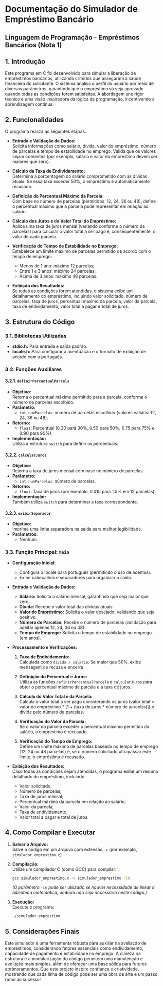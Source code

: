 # Documentação do Simulador de Empréstimo Bancário
## Linguagem de Programação - Empréstimos Bancários (Nota 1)

## 1. Introdução

Este programa em C foi desenvolvido para simular a liberação de empréstimos bancários, utilizando critérios que asseguram a saúde financeira do solicitante. O sistema analisa o perfil do usuário por meio de diversos parâmetros, garantindo que o empréstimo só seja aprovado quando todas as condições forem satisfeitas. A abordagem une rigor técnico e uma visão inspiradora da lógica da programação, incentivando a aprendizagem contínua.

## 2. Funcionalidades

O programa realiza as seguintes etapas:

- **Entrada e Validação de Dados:**  
  Solicita informações como salário, dívida, valor do empréstimo, número de parcelas e tempo de estabilidade no emprego. Valida que os valores sejam coerentes (por exemplo, salário e valor do empréstimo devem ser maiores que zero).

- **Cálculo da Taxa de Endividamento:**  
  Determina a porcentagem do salário comprometido com as dívidas atuais. Se essa taxa exceder 50%, o empréstimo é automaticamente recusado.

- **Definição do Percentual Máximo da Parcela:**  
  Com base no número de parcelas (permitidos: 12, 24, 36 ou 48), define o percentual máximo que a parcela pode representar em relação ao salário.

- **Cálculo dos Juros e do Valor Total do Empréstimo:**  
  Aplica uma taxa de juros mensal (variando conforme o número de parcelas) para calcular o valor total a ser pago e, consequentemente, o valor de cada parcela.

- **Verificação do Tempo de Estabilidade no Emprego:**  
  Estabelece um limite máximo de parcelas permitido de acordo com o tempo de emprego:
  - Menos de 1 ano: máximo 12 parcelas;
  - Entre 1 e 3 anos: máximo 24 parcelas;
  - Acima de 3 anos: máximo 48 parcelas.

- **Exibição dos Resultados:**  
  Se todas as condições forem atendidas, o sistema exibe um detalhamento do empréstimo, incluindo valor solicitado, número de parcelas, taxa de juros, percentual máximo da parcela, valor da parcela, taxa de endividamento, valor total a pagar e total de juros.

## 3. Estrutura do Código

### 3.1. Bibliotecas Utilizadas
- **stdio.h:** Para entrada e saída padrão.
- **locale.h:** Para configurar a acentuação e o formato de exibição de acordo com o português.

### 3.2. Funções Auxiliares

#### 3.2.1. `definirPercentualParcela`
- **Objetivo:**  
  Retorna o percentual máximo permitido para a parcela, conforme o número de parcelas escolhido.
- **Parâmetro:**  
  - `int numParcelas`: número de parcelas escolhido (valores válidos: 12, 24, 36 ou 48).
- **Retorno:**  
  - `float`: Percentual (0.30 para 30%, 0.50 para 50%, 0.75 para 75% e 0.90 para 90%).
- **Implementação:**  
  Utiliza a estrutura `switch` para definir os percentuais.

#### 3.2.2. `calcularJuros`
- **Objetivo:**  
  Retorna a taxa de juros mensal com base no número de parcelas.
- **Parâmetro:**  
  - `int numParcelas`: número de parcelas.
- **Retorno:**  
  - `float`: Taxa de juros (por exemplo, 0.015 para 1.5% em 12 parcelas).
- **Implementação:**  
  Também utiliza `switch` para determinar a taxa correspondente.

#### 3.2.3. `exibirSeparador`
- **Objetivo:**  
  Imprime uma linha separadora na saída para melhor legibilidade.
- **Parâmetros:**  
  - Nenhum.

### 3.3. Função Principal: `main`

- **Configuração Inicial:**  
  - Configura o locale para português (permitindo o uso de acentos).
  - Exibe cabeçalhos e separadores para organizar a saída.

- **Entrada e Validação de Dados:**  
  - **Salário:** Solicita o salário mensal, garantindo que seja maior que zero.
  - **Dívida:** Recebe o valor total das dívidas atuais.
  - **Valor do Empréstimo:** Solicita o valor desejado, validando que seja positivo.
  - **Número de Parcelas:** Recebe o número de parcelas (validação para aceitar apenas 12, 24, 36 ou 48).
  - **Tempo de Emprego:** Solicita o tempo de estabilidade no emprego (em anos).

- **Processamento e Verificações:**
  1. **Taxa de Endividamento:**  
     Calculada como `divida / salario`. Se maior que 50%, exibe mensagem de recusa e encerra.
     
  2. **Definição do Percentual e Juros:**  
     Utiliza as funções `definirPercentualParcela` e `calcularJuros` para obter o percentual máximo da parcela e a taxa de juros.
     
  3. **Cálculo do Valor Total e da Parcela:**  
     Calcula o valor total a ser pago considerando os juros (valor total = valor do empréstimo * [1 + (taxa de juros * número de parcelas)]) e divide pelo número de parcelas.
     
  4. **Verificação do Valor da Parcela:**  
     Se o valor da parcela exceder o percentual máximo permitido do salário, o empréstimo é recusado.
     
  5. **Verificação do Tempo de Emprego:**  
     Define um limite máximo de parcelas baseado no tempo de emprego (12, 24 ou 48 parcelas) e, se o número solicitado ultrapassar este limite, o empréstimo é recusado.

- **Exibição dos Resultados:**  
  Caso todas as condições sejam atendidas, o programa exibe um resumo detalhado do empréstimo, incluindo:
  - Valor solicitado;
  - Número de parcelas;
  - Taxa de juros mensal;
  - Percentual máximo da parcela em relação ao salário;
  - Valor da parcela;
  - Taxa de endividamento;
  - Valor total a pagar e total de juros.

## 4. Como Compilar e Executar

1. **Salvar o Arquivo:**  
   Salve o código em um arquivo com extensão `.c` (por exemplo, `simulador_emprestimo.c`).

2. **Compilação:**  
   Utilize um compilador C (como GCC) para compilar:
   ```bash
   gcc simulador_emprestimo.c -o simulador_emprestimo -lm
   ```
   *(O parâmetro `-lm` pode ser utilizado se houver necessidade de linkar a biblioteca matemática, embora não seja necessário neste código.)*

3. **Execução:**  
   Execute o programa:
   ```bash
   ./simulador_emprestimo
   ```

## 5. Considerações Finais

Este simulador é uma ferramenta robusta para auxiliar na avaliação de empréstimos, considerando fatores essenciais como endividamento, capacidade de pagamento e estabilidade no emprego. A clareza na estrutura e a modularização do código permitem uma manutenção e evolução mais simples, além de oferecer uma base sólida para futuros aprimoramentos. Que este projeto inspire confiança e criatividade, mostrando que cada linha de código pode ser uma obra de arte e um passo rumo ao sucesso!
